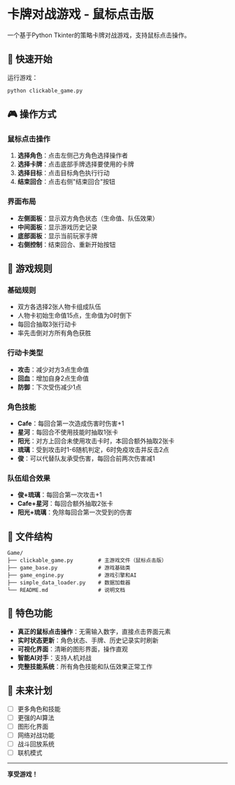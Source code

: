 # 卡牌对战游戏 - 鼠标点击版

一个基于Python Tkinter的策略卡牌对战游戏，支持鼠标点击操作。

## 🚀 快速开始

运行游戏：
```bash
python clickable_game.py
```

## 🎮 操作方式

### 鼠标点击操作
1. **选择角色**：点击左侧己方角色选择操作者
2. **选择卡牌**：点击底部手牌选择要使用的卡牌
3. **选择目标**：点击目标角色执行行动
4. **结束回合**：点击右侧"结束回合"按钮

### 界面布局
- **左侧面板**：显示双方角色状态（生命值、队伍效果）
- **中间面板**：显示游戏历史记录
- **底部面板**：显示当前玩家手牌
- **右侧控制**：结束回合、重新开始按钮

## 🎯 游戏规则

### 基础规则
- 双方各选择2张人物卡组成队伍
- 人物卡初始生命值15点，生命值为0时倒下
- 每回合抽取3张行动卡
- 率先击倒对方所有角色获胜

### 行动卡类型
- **攻击**：减少对方3点生命值
- **回血**：增加自身2点生命值
- **防御**：下次受伤减少1点

### 角色技能
- **Cafe**：每回合第一次造成伤害时伤害+1
- **星河**：每回合不使用技能时抽取1张卡
- **阳光**：对方上回合未使用攻击卡时，本回合额外抽取2张卡
- **琉璃**：受到攻击时1-6随机判定，6时免疫攻击并反击2点
- **俊**：可以代替队友承受伤害，每回合前两次伤害减1

### 队伍组合效果
- **俊+琉璃**：每回合第一次攻击+1
- **Cafe+星河**：每回合额外抽取2张卡
- **阳光+琉璃**：免除每回合第一次受到的伤害

## 📁 文件结构

```
Game/
├── clickable_game.py        # 主游戏文件（鼠标点击版）
├── game_base.py             # 游戏基础类
├── game_engine.py           # 游戏引擎和AI
├── simple_data_loader.py    # 数据加载器
└── README.md                # 说明文档
```

## 🎯 特色功能

- **真正的鼠标点击操作**：无需输入数字，直接点击界面元素
- **实时状态更新**：角色状态、手牌、历史记录实时刷新
- **可视化界面**：清晰的图形界面，操作直观
- **智能AI对手**：支持人机对战
- **完整技能系统**：所有角色技能和队伍效果正常工作

## 🔮 未来计划

- [ ] 更多角色和技能
- [ ] 更强的AI算法
- [ ] 图形化界面
- [ ] 网络对战功能
- [ ] 战斗回放系统
- [ ] 联机模式

---

**享受游戏！**